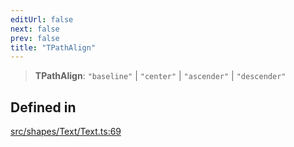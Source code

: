 ```yaml
---
editUrl: false
next: false
prev: false
title: "TPathAlign"
---
```


> **TPathAlign**: `"baseline"` \| `"center"` \| `"ascender"` \| `"descender"`

## Defined in

[src/shapes/Text/Text.ts:69](https://github.com/fabricjs/fabric.js/blob/8748628df7e9de00ba77413bfc3ad9e9fe9d4f30/src/shapes/Text/Text.ts#L69)
